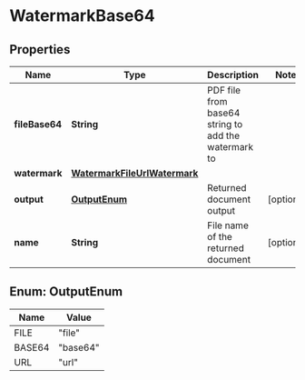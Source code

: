

# WatermarkBase64


## Properties

| Name | Type | Description | Notes |
|------------ | ------------- | ------------- | -------------|
|**fileBase64** | **String** | PDF file from base64 string to add the watermark to |  |
|**watermark** | [**WatermarkFileUrlWatermark**](WatermarkFileUrlWatermark.md) |  |  |
|**output** | [**OutputEnum**](#OutputEnum) | Returned document output |  [optional] |
|**name** | **String** | File name of the returned document |  [optional] |



## Enum: OutputEnum

| Name | Value |
|---- | -----|
| FILE | &quot;file&quot; |
| BASE64 | &quot;base64&quot; |
| URL | &quot;url&quot; |



